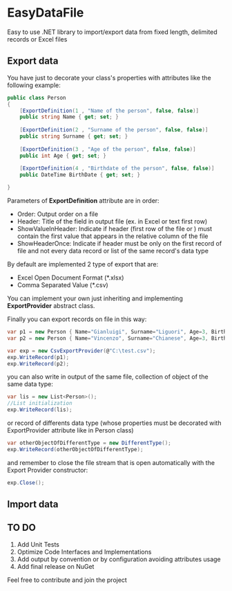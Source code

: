# EasyDataFile
Easy to use .NET library to import/export data from fixed length, delimited records or Excel files

Export data
--------
You have just to decorate your class's properties with attributes like the following example:
```csharp
public class Person
{
    [ExportDefinition(1 , "Name of the person", false, false)]
    public string Name { get; set; }
    
    [ExportDefinition(2 , "Surname of the person", false, false)]
    public string Surname { get; set; }
    
    [ExportDefinition(3 , "Age of the person", false, false)]
    public int Age { get; set; }
    
    [ExportDefinition(4 , "Birthdate of the person", false, false)]
    public DateTime BirthDate { get; set; }

}   
```
Parameters of **ExportDefinition** attribute are in order:

- Order: Output order on a file
- Header: Title of the field in output file (ex. in Excel or text first row)
- ShowValueInHeader: Indicate if header (first row of the file or )  must contain the first value that appears in the relative column of the file
- ShowHeaderOnce: Indicate if header must be only on the first record of file and not every data record or list of the same record's data type

By default are implemented 2 type of export that are:

- Excel Open Document Format (*.xlsx)
- Comma Separated Value (*.csv)

You can implement your own just inheriting and implementing **ExportProvider** abstract class.

Finally you can export records on file in this way:
```csharp
var p1 = new Person { Name="Gianluigi", Surname="Liguori", Age=3, BirthDate = new DateTime(1990, 2, 1); };
var p2 = new Person { Name="Vincenzo", Surname="Chianese", Age=3, BirthDate = new DateTime(1990, 2, 1); };

var exp = new CsvExportProvider(@"C:\test.csv");
exp.WriteRecord(p1);
exp.WriteRecord(p2);
```

you can also write in output of the same file, collection of object of the same data type:
```csharp
var lis = new List<Person>();
//List initialization
exp.WriteRecord(lis);
```
or record of differents data type (whose properties must be decorated with ExportProvider attribute like in Person class)

```csharp
var otherObjectOfDifferentType = new DifferentType();
exp.WriteRecord(otherObjectOfDifferentType);
```
and remember to close the file stream that is open automatically with the Export Provider constructor:

```csharp
exp.Close();
```

Import data
--------

TO DO
--------
1. Add Unit Tests
2. Optimize Code Interfaces and Implementations
3. Add output by convention or by configuration avoiding attributes usage
4. Add final release on NuGet


Feel free to contribute and join the project
